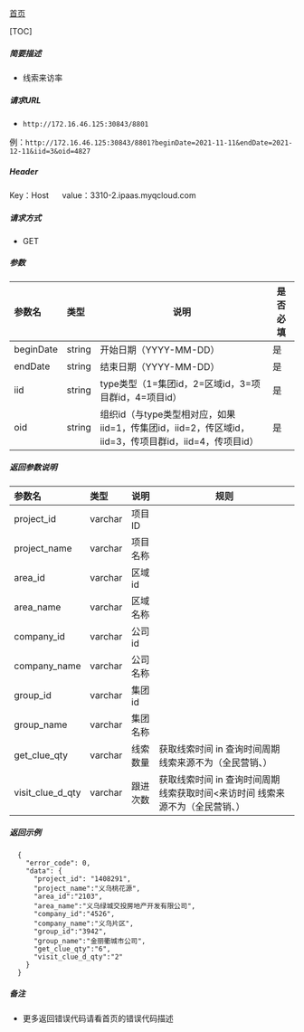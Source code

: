 [首页](README.md)

[TOC]
    
##### 简要描述

- 线索来访率

##### 请求URL
- ` http://172.16.46.125:30843/8801 `

例：` http://172.16.46.125:30843/8801?beginDate=2021-11-11&endDate=2021-12-11&iid=3&oid=4827 `

##### Header
Key：Host     
value：3310-2.ipaas.myqcloud.com
  
##### 请求方式
- GET 

##### 参数

|参数名|类型|说明|是否必填|
|:----    |:----- |-----   |-----   |
|beginDate |string |开始日期（YYYY-MM-DD）   |是|
|endDate |string |结束日期（YYYY-MM-DD）    |是|
|iid |string |type类型（1=集团id，2=区域id，3=项目群id，4=项目id）    |是|
|oid |string |组织id（与type类型相对应，如果iid=1，传集团id，iid=2，传区域id，iid=3，传项目群id，iid=4，传项目id）    |是|



##### 返回参数说明 

|参数名|类型|说明|规则|
|:-----  |:-----|----- |----- |
|project_id |varchar   |项目ID  |  |
|project_name |varchar   |项目名称  |  |
|area_id |varchar   |区域id  |  |
|area_name |varchar   |区域名称  |  |
|company_id |varchar   |公司id  |  |
|company_name |varchar   |公司名称  |  |
|group_id |varchar   |集团id  |  |
|group_name |varchar   |集团名称  |  |
|get_clue_qty |varchar   |线索数量  |获取线索时间 in 查询时间周期  线索来源不为（全民营销、）|
|visit_clue_d_qty |varchar   |跟进次数  |获取线索时间 in 查询时间周期  线索获取时间<来访时间 线索来源不为（全民营销、）|

##### 返回示例 

``` 
  {
    "error_code": 0,
    "data": {
      "project_id": "1408291",
	  "project_name":"义乌桃花源",
	  "area_id":"2103",
	  "area_name":"义乌绿城交投房地产开发有限公司",
	  "company_id":"4526",
	  "company_name":"义乌片区",
	  "group_id":"3942",
	  "group_name":"金丽衢城市公司",
	  "get_clue_qty":"6",
	  "visit_clue_d_qty":"2"
    }
  }
```

##### 备注 

- 更多返回错误代码请看首页的错误代码描述




